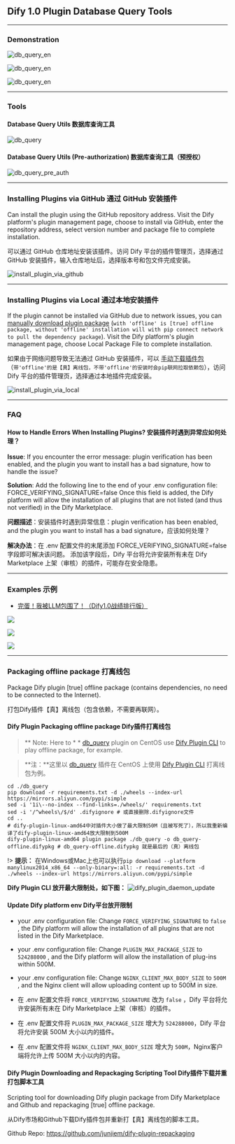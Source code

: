 ## Dify 1.0 Plugin Database Query Tools


---


### Demonstration

![db_query_en](./images/db_query_en.png)

![db_query_en](./images/db_query_sql_query.png)

![db_query_en](./images/db_query_chatflow.png)


---



### Tools

#### Database Query Utils  数据库查询工具

![db_query](./images/db_query.png)



#### Database Query Utils (Pre-authorization)  数据库查询工具（预授权）

![db_query_pre_auth](./images/db_query_pre_auth.png)


---



### Installing Plugins via GitHub  通过 GitHub 安装插件

Can install the plugin using the GitHub repository address. Visit the Dify platform's plugin management page, choose to install via GitHub, enter the repository address, select version number and package file to complete installation.

可以通过 GitHub 仓库地址安装该插件。访问 Dify 平台的插件管理页，选择通过 GitHub 安装插件，输入仓库地址后，选择版本号和包文件完成安装。

![install_plugin_via_github](./images/install_plugin_via_github.png)



---


### Installing Plugins via Local 通过本地安装插件

If the plugin cannot be installed via GitHub due to network issues, you can [manually download plugin package](https://github.com/junjiem/dify-plugin-tools-dbquery/releases/latest) (`with 'offline' is [true] offline package, without 'offline' installation will with pip connect network to pull the dependency package`).
Visit the Dify platform's plugin management page, choose Local Package File to complete installation.

如果由于网络问题导致无法通过 GitHub 安装插件，可以 [手动下载插件包](https://github.com/junjiem/dify-plugin-tools-dbquery/releases/latest) （`带'offline'的是【真】离线包，不带'offline'的安装时会pip联网拉取依赖包`），访问 Dify 平台的插件管理页，选择通过本地插件完成安装。

![install_plugin_via_local](./images/install_plugin_via_local.png)



---



### FAQ

#### How to Handle Errors When Installing Plugins? 安装插件时遇到异常应如何处理？

**Issue**: If you encounter the error message: plugin verification has been enabled, and the plugin you want to install has a bad signature, how to handle the issue?

**Solution**: Add the following line to the end of your .env configuration file: FORCE_VERIFYING_SIGNATURE=false
Once this field is added, the Dify platform will allow the installation of all plugins that are not listed (and thus not verified) in the Dify Marketplace.

**问题描述**：安装插件时遇到异常信息：plugin verification has been enabled, and the plugin you want to install has a bad signature，应该如何处理？

**解决办法**：在 .env 配置文件的末尾添加 FORCE_VERIFYING_SIGNATURE=false 字段即可解决该问题。
添加该字段后，Dify 平台将允许安装所有未在 Dify Marketplace 上架（审核）的插件，可能存在安全隐患。



---



### Examples 示例

- [完蛋！我被LLM包围了！（Dify1.0战绩排行版）](./examples/完蛋！我被LLM包围了！（Dify1.0战绩排行版）.yml)

![](./images/llm_riddles1.png)

![](./images/llm_riddles2.png)

![](./images/llm_riddles3.png)



---



### Packaging offline package 打离线包

Package Dify plugin [true] offline package (contains dependencies, no need to be connected to the Internet). 

打包Dify插件【真】离线包（包含依赖，不需要再联网）。




#### Dify Plugin Packaging offline package Dify插件打离线包

> ** Note: Here to * * [db_query](https://github.com/junjiem/dify-plugin-tools-dbquery/tree/main/db_query) plugin on CentOS use [Dify Plugin CLI](https://github.com/langgenius/dify-plugin-daemon/releases) to play offline package, for example.

> **注：**这里以 [db_query](https://github.com/junjiem/dify-plugin-tools-dbquery/tree/main/db_query) 插件在 CentOS 上使用 [Dify Plugin CLI](https://github.com/langgenius/dify-plugin-daemon/releases) 打离线包为例。



```shell
cd ./db_query
pip download -r requirements.txt -d ./wheels --index-url https://mirrors.aliyun.com/pypi/simple
sed -i '1i\--no-index --find-links=./wheels/' requirements.txt
sed -i '/^wheels\/$/d' .difyignore # 或直接删除.difyignore文件
cd ..
# dify-plugin-linux-amd64中对插件大小做了最大限制50M（且被写死了），所以我重新编译了dify-plugin-linux-amd64放大限制到500M
dify-plugin-linux-amd64 plugin package ./db_query -o db_query-offline.difypkg # db_query-offline.difypkg 就是最后的（真）离线包
```

!> **提示：** 在Windows或Mac上也可以执行`pip download --platform manylinux2014_x86_64 --only-binary=:all: -r requirements.txt -d ./wheels --index-url https://mirrors.aliyun.com/pypi/simple`


**Dify Plugin CLI 放开最大限制处，如下图：**
![dify_plugin_daemon_update](./images/dify_plugin_daemon_update.png)



#### Update Dify platform env  Dify平台放开限制

- your .env configuration file: Change `FORCE_VERIFYING_SIGNATURE` to `false` , the Dify platform will allow the installation of all plugins that are not listed in the Dify Marketplace. 

- your .env configuration file: Change `PLUGIN_MAX_PACKAGE_SIZE` to `524288000` , and the Dify platform will allow the installation of plug-ins within 500M. 

- your .env configuration file: Change `NGINX_CLIENT_MAX_BODY_SIZE` to `500M` , and the Nginx client will allow uploading content up to 500M in size.  



- 在 .env 配置文件将 `FORCE_VERIFYING_SIGNATURE` 改为 `false` ，Dify 平台将允许安装所有未在 Dify Marketplace 上架（审核）的插件。
- 在 .env 配置文件将 `PLUGIN_MAX_PACKAGE_SIZE` 增大为 `524288000`，Dify 平台将允许安装 500M 大小以内的插件。
- 在 .env 配置文件将 `NGINX_CLIENT_MAX_BODY_SIZE` 增大为 `500M`，Nginx客户端将允许上传 500M 大小以内的内容。



#### Dify Plugin Downloading and Repackaging Scripting Tool  Dify插件下载并重打包脚本工具

Scripting tool for downloading Dify plugin package from Dify Marketplace and Github and repackaging [true] offline package.

从Dify市场和Github下载Dify插件包并重新打【真】离线包的脚本工具。

Github Repo: https://github.com/junjiem/dify-plugin-repackaging

